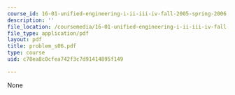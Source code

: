 ```yaml
---
course_id: 16-01-unified-engineering-i-ii-iii-iv-fall-2005-spring-2006
description: ''
file_location: /coursemedia/16-01-unified-engineering-i-ii-iii-iv-fall-2005-spring-2006/c78ea8c0cfea742f3c7d91414895f149_problem_s06.pdf
file_type: application/pdf
layout: pdf
title: problem_s06.pdf
type: course
uid: c78ea8c0cfea742f3c7d91414895f149

---
```

None